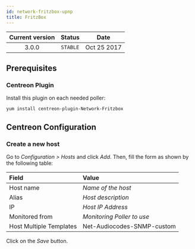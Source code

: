 ```yaml
---
id: network-fritzbox-upnp
title: FritzBox
---
```


| Current version | Status | Date |
| :-: | :-: | :-: |
| 3.0.0 | `STABLE` | Oct 25 2017 |

## Prerequisites

### Centreon Plugin

Install this plugin on each needed poller:

``` shell
yum install centreon-plugin-Network-Fritzbox
```

## Centreon Configuration

### Create a new host

Go to *Configuration \> Hosts* and click *Add*. Then, fill the form as shown by the following table:

| Field                   | Value                      |
| :---------------------- | :------------------------- |
| Host name               | *Name of the host*         |
| Alias                   | *Host description*         |
| IP                      | *Host IP Address*          |
| Monitored from          | *Monitoring Poller to use* |
| Host Multiple Templates | Net-Audiocodes-SNMP-custom |

Click on the *Save* button.


